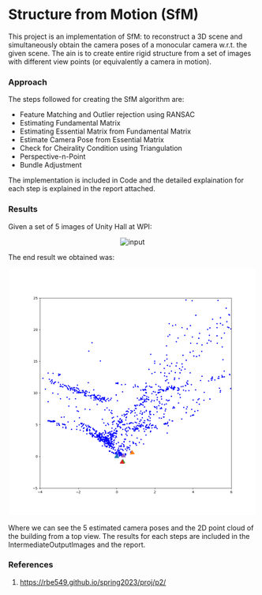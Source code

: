 # Structure from Motion (SfM)

This project is an implementation of SfM: to reconstruct a 3D scene and simultaneously obtain the camera poses of a monocular camera w.r.t. the given scene. The ain is to create entire rigid structure from a set of images with different view points (or equivalently a camera in motion).

### Approach 

The steps followed for creating the SfM algorithm are:
* Feature Matching and Outlier rejection using RANSAC
* Estimating Fundamental Matrix
* Estimating Essential Matrix from Fundamental Matrix
* Estimate Camera Pose from Essential Matrix
* Check for Cheirality Condition using Triangulation
* Perspective-n-Point
* Bundle Adjustment

The implementation is included in Code and the detailed explaination for each step is explained in the report attached.

### Results
Given  a set of 5 images of Unity Hall at WPI:
<p align="center">
  <img src="Data\input\imgs.png" alt="input" width="500"/>
</p>

The end result we obtained was:
<p align="center">
  <img src="IntermediateOutputImages\All.png" alt="output" width="500"/>
</p>

Where we can see the 5 estimated camera poses and the 2D point cloud of the building from a top view. 
The results for each steps are included in the IntermediateOutputImages and the report.

### References
1. https://rbe549.github.io/spring2023/proj/p2/

